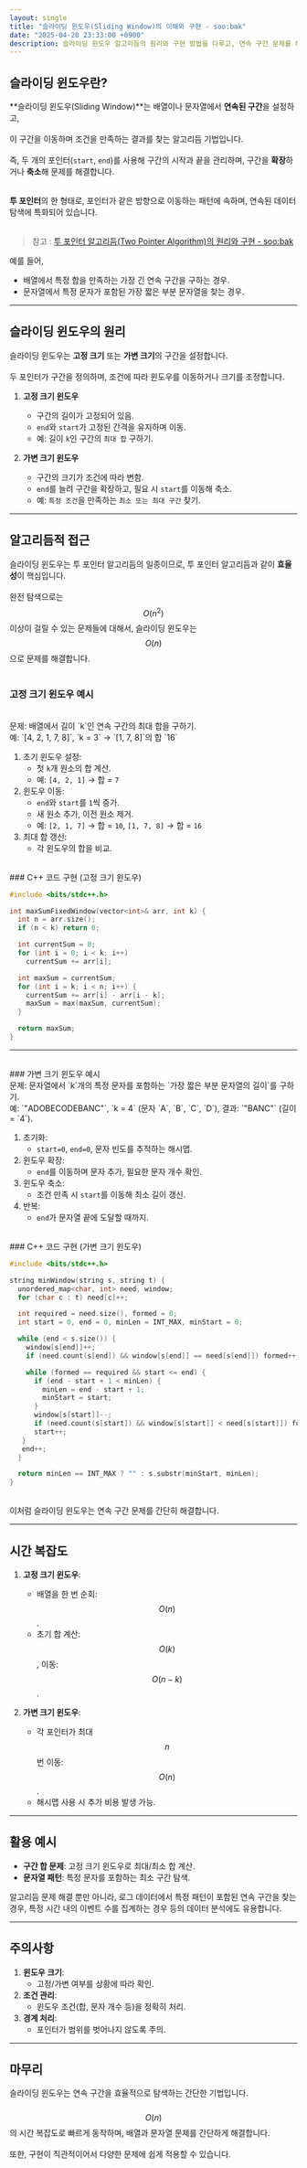 ```yaml
---
layout: single
title: "슬라이딩 윈도우(Sliding Window)의 이해와 구현 - soo:bak"
date: "2025-04-20 23:33:00 +0900"
description: 슬라이딩 윈도우 알고리듬의 원리와 구현 방법을 다루고, 연속 구간 문제를 해결하는 사례를 설명한 글
---
```


## 슬라이딩 윈도우란?

**슬라이딩 윈도우(Sliding Window)**는 배열이나 문자열에서 **연속된 구간**을 설정하고,<br>
<br>
이 구간을 이동하며 조건을 만족하는 결과를 찾는 알고리듬 기법입니다. <br>
<br>
즉, 두 개의 포인터(`start`, `end`)를 사용해 구간의 시작과 끝을 관리하며, 구간을 **확장**하거나 **축소**해 문제를 해결합니다. <br><br>

**투 포인터**의 한 형태로, 포인터가 같은 방향으로 이동하는 패턴에 속하며, 연속된 데이터 탐색에 특화되어 있습니다. <br><br>

> 참고 : [투 포인터 알고리듬(Two Pointer Algorithm)의 원리와 구현 - soo:bak](https://soo-bak.github.io/algorithm/theory/two-pointer-explained/)

예를 들어, <br>
- 배열에서 특정 합을 만족하는 가장 긴 연속 구간을 구하는 경우.
- 문자열에서 특정 문자가 포함된 가장 짧은 부분 문자열을 찾는 경우.

---

## 슬라이딩 윈도우의 원리

슬라이딩 윈도우는 **고정 크기** 또는 **가변 크기**의 구간을 설정합니다.<br>
<br>
두 포인터가 구간을 정의하며, 조건에 따라 윈도우를 이동하거나 크기를 조정합니다. <br>

1. **고정 크기 윈도우** <br>
   - 구간의 길이가 고정되어 있음.
   - `end`와 `start`가 고정된 간격을 유지하며 이동.
   - 예: 길이 `k`인 구간의 `최대 합` 구하기.

2. **가변 크기 윈도우** <br>
   - 구간의 크기가 조건에 따라 변함.
   - `end`를 늘려 구간을 확장하고, 필요 시 `start`를 이동해 축소.
   - 예: `특정 조건`을 만족하는 `최소 또는 최대 구간` 찾기.

---

## 알고리듬적 접근

슬라이딩 윈도우는 투 포인터 알고리듬의 일종이므로, 투 포인터 알고리듬과 같이 **효율성**이 핵심입니다.<br>
<br>
완전 탐색으로는 $$O(n^2)$$ 이상이 걸릴 수 있는 문제들에 대해서, 슬라이딩 윈도우는 $$O(n)$$으로 문제를 해결합니다. <br>
<br>

### 고정 크기 윈도우 예시
<br>
문제: 배열에서 길이 `k`인 연속 구간의 최대 합을 구하기. <br>
예: `[4, 2, 1, 7, 8]`, `k = 3` → `[1, 7, 8]`의 합 `16`

1. 초기 윈도우 설정:
   - 첫 `k`개 원소의 합 계산.
   - 예: `[4, 2, 1]` → 합 = `7`
2. 윈도우 이동:
   - `end`와 `start`를 `1`씩 증가.
   - 새 원소 추가, 이전 원소 제거.
   - 예: `[2, 1, 7]` → 합 = `10`, `[1, 7, 8]` → 합 = `16`
3. 최대 합 갱신:
   - 각 윈도우의 합을 비교.


<br>
### C++ 코드 구현 (고정 크기 윈도우)

```cpp
#include <bits/stdc++.h>

int maxSumFixedWindow(vector<int>& arr, int k) {
  int n = arr.size();
  if (n < k) return 0;

  int currentSum = 0;
  for (int i = 0; i < k; i++)
    currentSum += arr[i];

  int maxSum = currentSum;
  for (int i = k; i < n; i++) {
    currentSum += arr[i] - arr[i - k];
    maxSum = max(maxSum, currentSum);
  }

  return maxSum;
}
```

---
<br>
### 가변 크기 윈도우 예시
<br>
문제: 문자열에서 `k`개의 특정 문자를 포함하는 `가장 짧은 부분 문자열의 길이`를 구하기. <br>
예: `"ADOBECODEBANC"`, `k = 4` (문자 `A`, `B`, `C`, `D`), 결과: `"BANC"` (길이 = `4`).

1. 초기화:
   - `start=0`, `end=0`, 문자 빈도를 추적하는 해시맵.
2. 윈도우 확장:
   - `end`를 이동하며 문자 추가, 필요한 문자 개수 확인.
3. 윈도우 축소:
   - 조건 만족 시 `start`를 이동해 최소 길이 갱신.
4. 반복:
   - `end`가 문자열 끝에 도달할 때까지.


<br>
### C++ 코드 구현 (가변 크기 윈도우)

```cpp
#include <bits/stdc++.h>

string minWindow(string s, string t) {
  unordered_map<char, int> need, window;
  for (char c : t) need[c]++;

  int required = need.size(), formed = 0;
  int start = 0, end = 0, minLen = INT_MAX, minStart = 0;

  while (end < s.size()) {
    window[s[end]]++;
    if (need.count(s[end]) && window[s[end]] == need[s[end]]) formed++;

    while (formed == required && start <= end) {
      if (end - start + 1 < minLen) {
        minLen = end - start + 1;
        minStart = start;
      }
      window[s[start]]--;
      if (need.count(s[start]) && window[s[start]] < need[s[start]]) formed--;
      start++;
   }
   end++;
  }

  return minLen == INT_MAX ? "" : s.substr(minStart, minLen);
}
```

<br>
이처럼 슬라이딩 윈도우는 연속 구간 문제를 간단히 해결합니다.

---

## 시간 복잡도

1. **고정 크기 윈도우**:
   - 배열을 한 번 순회: $$O(n)$$.
   - 초기 합 계산: $$O(k)$$, 이동: $$O(n-k)$$.

2. **가변 크기 윈도우**:
   - 각 포인터가 최대 $$n$$번 이동: $$O(n)$$.
   - 해시맵 사용 시 추가 비용 발생 가능.

---

## 활용 예시

- **구간 합 문제**: 고정 크기 윈도우로 최대/최소 합 계산.
- **문자열 패턴**: 특정 문자를 포함하는 최소 구간 탐색.

알고리듬 문제 해결 뿐만 아니라, 로그 데이터에서 특정 패턴이 포함된 연속 구간을 찾는 경우, 특정 시간 내의 이벤트 수를 집계하는 경우 등의 데이터 분석에도 유용합니다.

---

## 주의사항

1. **윈도우 크기**:
   - 고정/가변 여부를 상황에 따라 확인.
2. **조건 관리**:
   - 윈도우 조건(합, 문자 개수 등)을 정확히 처리.
3. **경계 처리**:
   - 포인터가 범위를 벗어나지 않도록 주의.

---

## 마무리

슬라이딩 윈도우는 연속 구간을 효율적으로 탐색하는 간단한 기법입니다. <br>
<br>
$$O(n)$$의 시간 복잡도로 빠르게 동작하며, 배열과 문자열 문제를 간단하게 해결합니다. <br>
<br>
또한, 구현이 직관적이어서 다양한 문제에 쉽게 적용할 수 있습니다. <br>
<br>
